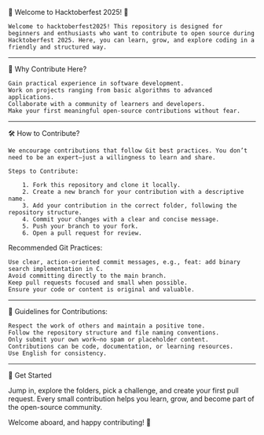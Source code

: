 🎉 Welcome to Hacktoberfest 2025! 🌱

    Welcome to hacktoberfest2025! This repository is designed for beginners and enthusiasts who want to contribute to open source during Hacktoberfest 2025. Here, you can learn, grow, and explore coding in a friendly and structured way.

---

🚀 Why Contribute Here?

    Gain practical experience in software development.
    Work on projects ranging from basic algorithms to advanced applications.
    Collaborate with a community of learners and developers.
    Make your first meaningful open-source contributions without fear.

---

🛠 How to Contribute?

    We encourage contributions that follow Git best practices. You don’t need to be an expert—just a willingness to learn and share.

    Steps to Contribute:

        1. Fork this repository and clone it locally.
        2. Create a new branch for your contribution with a descriptive name.
        3. Add your contribution in the correct folder, following the repository structure.
        4. Commit your changes with a clear and concise message.
        5. Push your branch to your fork.
        6. Open a pull request for review.

Recommended Git Practices:

    Use clear, action-oriented commit messages, e.g., feat: add binary search implementation in C.
    Avoid committing directly to the main branch.
    Keep pull requests focused and small when possible.
    Ensure your code or content is original and valuable.

---

🤝 Guidelines for Contributions:

    Respect the work of others and maintain a positive tone.
    Follow the repository structure and file naming conventions.
    Only submit your own work—no spam or placeholder content.
    Contributions can be code, documentation, or learning resources.
    Use English for consistency.

---

🌟 Get Started

Jump in, explore the folders, pick a challenge, and create your first pull request. Every small contribution helps you learn, grow, and become part of the open-source community.

Welcome aboard, and happy contributing! 🎉
